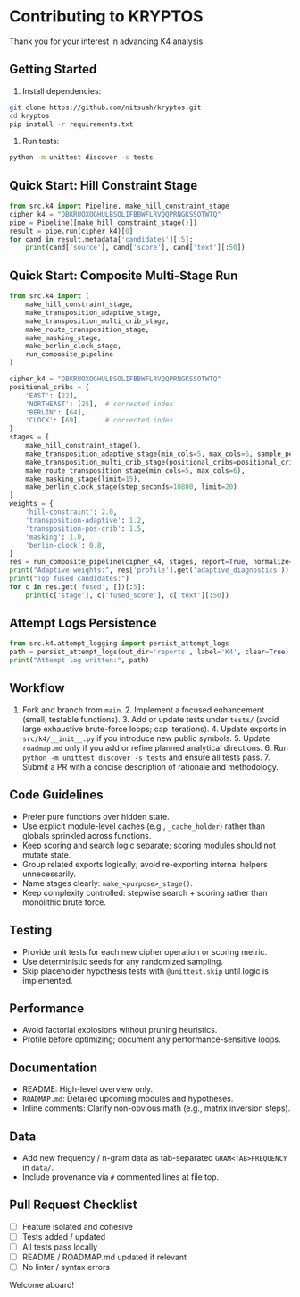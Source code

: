 # Contributing to KRYPTOS

Thank you for your interest in advancing K4 analysis.

## Getting Started

1. Install dependencies:

```bash
git clone https://github.com/nitsuah/kryptos.git
cd kryptos
pip install -r requirements.txt
```

1. Run tests:

```bash
python -m unittest discover -s tests
```

## Quick Start: Hill Constraint Stage

```python
from src.k4 import Pipeline, make_hill_constraint_stage
cipher_k4 = "OBKRUOXOGHULBSOLIFBBWFLRVQQPRNGKSSOTWTQ"
pipe = Pipeline([make_hill_constraint_stage()])
result = pipe.run(cipher_k4)[0]
for cand in result.metadata['candidates'][:5]:
    print(cand['source'], cand['score'], cand['text'][:50])
```

## Quick Start: Composite Multi-Stage Run

```python
from src.k4 import (
    make_hill_constraint_stage,
    make_transposition_adaptive_stage,
    make_transposition_multi_crib_stage,
    make_route_transposition_stage,
    make_masking_stage,
    make_berlin_clock_stage,
    run_composite_pipeline
)

cipher_k4 = "OBKRUOXOGHULBSOLIFBBWFLRVQQPRNGKSSOTWTQ"
positional_cribs = {
    'EAST': [22],
    'NORTHEAST': [25],  # corrected index
    'BERLIN': [64],
    'CLOCK': [69],      # corrected index
}
stages = [
    make_hill_constraint_stage(),
    make_transposition_adaptive_stage(min_cols=5, max_cols=6, sample_perms=200, partial_length=50),
    make_transposition_multi_crib_stage(positional_cribs=positional_cribs, min_cols=5, max_cols=6),
    make_route_transposition_stage(min_cols=5, max_cols=6),
    make_masking_stage(limit=15),
    make_berlin_clock_stage(step_seconds=10800, limit=20)
]
weights = {
    'hill-constraint': 2.0,
    'transposition-adaptive': 1.2,
    'transposition-pos-crib': 1.5,
    'masking': 1.0,
    'berlin-clock': 0.8,
}
res = run_composite_pipeline(cipher_k4, stages, report=True, normalize=True, adaptive=True)
print("Adaptive weights:", res['profile'].get('adaptive_diagnostics'))
print("Top fused candidates:")
for c in res.get('fused', [])[:5]:
    print(c['stage'], c['fused_score'], c['text'][:50])
```

## Attempt Logs Persistence

```python
from src.k4.attempt_logging import persist_attempt_logs
path = persist_attempt_logs(out_dir='reports', label='K4', clear=True)
print("Attempt log written:", path)
```

## Workflow

1. Fork and branch from `main`. 2. Implement a focused enhancement (small, testable functions). 3. Add or update tests
under `tests/` (avoid large exhaustive brute-force loops; cap iterations). 4. Update exports in `src/k4/__init__.py` if
you introduce new public symbols. 5. Update `roadmap.md` only if you add or refine planned analytical directions. 6. Run
`python -m unittest discover -s tests` and ensure all tests pass. 7. Submit a PR with a concise description of rationale
and methodology.

## Code Guidelines

- Prefer pure functions over hidden state.
- Use explicit module-level caches (e.g., `_cache_holder`) rather than globals sprinkled across
functions.
- Keep scoring and search logic separate; scoring modules should not mutate state.
- Group related exports logically; avoid re-exporting internal helpers unnecessarily.
- Name stages clearly: `make_<purpose>_stage()`.
- Keep complexity controlled: stepwise search + scoring rather than monolithic brute force.

## Testing

- Provide unit tests for each new cipher operation or scoring metric.
- Use deterministic seeds for any randomized sampling.
- Skip placeholder hypothesis tests with `@unittest.skip` until logic is implemented.

## Performance

- Avoid factorial explosions without pruning heuristics.
- Profile before optimizing; document any performance-sensitive loops.

## Documentation

- README: High-level overview only.
- `ROADMAP.md`: Detailed upcoming modules and hypotheses.
- Inline comments: Clarify non-obvious math (e.g., matrix inversion steps).

## Data

- Add new frequency / n-gram data as tab-separated `GRAM<TAB>FREQUENCY` in `data/`.
- Include provenance via `#` commented lines at file top.

## Pull Request Checklist

- [ ] Feature isolated and cohesive
- [ ] Tests added / updated
- [ ] All tests pass locally
- [ ] README / ROADMAP.md updated if relevant
- [ ] No linter / syntax errors

Welcome aboard!
